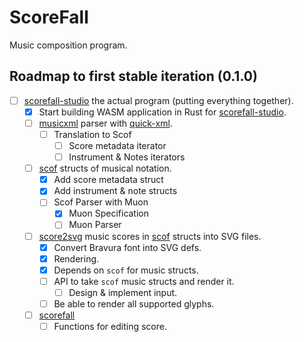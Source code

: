 # ScoreFall
Music composition program.

## Roadmap to first stable iteration (0.1.0)
- [ ] [scorefall-studio](https://github.com/scorefall/scorefall-studio) the actual program (putting everything together).
  - [x] Start building WASM application in Rust for [scorefall-studio](https://github.com/scorefall/scorefall-studio).
  - [ ] [musicxml](https://github.com/scorefall/musicxml) parser with [quick-xml](https://crates.io/crates/quick-xml).
    - [ ] Translation to Scof
      - [ ] Score metadata iterator
      - [ ] Instrument & Notes iterators
  - [ ] [scof](https://github.com/scorefall/scof) structs of musical notation.
    - [x] Add score metadata struct
    - [x] Add instrument & note structs
    - [ ] Scof Parser with Muon
      - [x] Muon Specification
      - [ ] Muon Parser
  - [ ] [score2svg](https://github.com/scorefall/score2svg) music scores in [scof](https://github.com/scorefall/scof) structs into SVG files.
    - [x] Convert Bravura font into SVG defs.
    - [x] Rendering.
    - [x] Depends on `scof` for music structs.
    - [ ] API to take `scof` music structs and render it.
      - [ ] Design & implement input.
    - [ ] Be able to render all supported glyphs.
  - [ ] [scorefall](https://github.com/scorefall/scorefall)
    - [ ] Functions for editing score.

